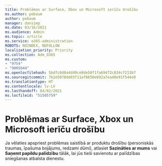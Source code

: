 ```yaml
---
title: Problēmas ar Surface, Xbox un Microsoft ierīču drošību
ms.author: pebaum
author: pebaum
manager: dansimp
ms.date: 03/16/2021
ms.audience: Admin
ms.topic: article
ms.service: o365-administration
ROBOTS: NOINDEX, NOFOLLOW
localization_priority: Priority
ms.collection: Adm_O365
ms.custom:
- "9754"
- "9005644"
ms.openlocfilehash: 5bdfc0d0a4d49ce8de50f1fa69472c834cf213b7
ms.sourcegitcommit: 7b2e5078dd65f11af6650e692a7ea48e91f544e0
ms.translationtype: HT
ms.contentlocale: lv-LV
ms.lasthandoff: 04/02/2021
ms.locfileid: "51505759"
---
```

# <a name="surface-xbox-and-microsoft-devices-safety-concerns"></a>Problēmas ar Surface, Xbox un Microsoft ierīču drošību

Ja vēlaties apspriest problēmas saistībā ar produktu drošību (personiskās traumas, īpašuma bojājums, redzami dūmi), atlasiet **Sazināties ar mums** vai **Saņemt papildu palīdzību** tālāk, lai jūs tieši savienotu ar palīdzības sniegšanas atbalsta dienestu.